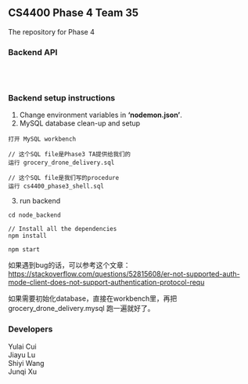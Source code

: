 ## CS4400 Phase 4 Team 35
The repository for Phase 4
<br/>

### Backend API
<br/>
<br/>

### Backend setup instructions
1. Change environment variables in **‘nodemon.json’**.
2. MySQL database clean-up and setup
```
打开 MySQL workbench

// 这个SQL file是Phase3 TA提供给我们的
运行 grocery_drone_delivery.sql

// 这个SQL file是我们写的procedure
运行 cs4400_phase3_shell.sql
```
3. run backend
```
cd node_backend

// Install all the dependencies
npm install

npm start
```

如果遇到bug的话，可以参考这个文章：
https://stackoverflow.com/questions/52815608/er-not-supported-auth-mode-client-does-not-support-authentication-protocol-requ
<br />

如果需要初始化database，直接在workbench里，再把grocery_drone_delivery.mysql 跑一遍就好了。
<br />

### Developers
Yulai Cui <br/>
Jiayu Lu <br/>
Shiyi Wang <br/>
Junqi Xu <br/>